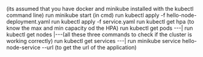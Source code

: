 (its assumed that you have docker and minikube installed with the kubectl command line)
run minikube start (in cmd)
run kubectl apply -f hello-node-deployment.yaml 
run kubectl apply -f service.yaml 
run kubectl get hpa (to know the max and min capacity od the HPA)
run kubectl get pods     ---|
run kubectl get nodes       |---(all these three commands to check if the cluster is working correctly) 
run kubectl get services ---|
run minikube service hello-node-service --url (to get the url of the application)
